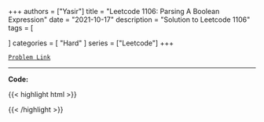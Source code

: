 
+++
authors = ["Yasir"]
title = "Leetcode 1106: Parsing A Boolean Expression"
date = "2021-10-17"
description = "Solution to Leetcode 1106"
tags = [
    
]
categories = [
    "Hard"
]
series = ["Leetcode"]
+++



[`Problem Link`](https://leetcode.com/problems/parsing-a-boolean-expression/description/)

---

**Code:**

{{< highlight html >}}

{{< /highlight >}}

